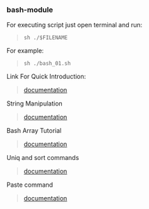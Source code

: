 ### bash-module

For executing script just open terminal and run:
> `sh ./$FILENAME`

For example:
> `sh ./bash_01.sh`

Link For Quick Introduction:
> [documentation](http://www.panix.com/~elflord/unix/bash-tute.html)

String Manipulation
> [documentation](http://tldp.org/LDP/abs/html/string-manipulation.html)

Bash Array Tutorial
> [documentation](https://www.thegeekstuff.com/2010/06/bash-array-tutorial/)

Uniq and sort commands
> [documentation](https://www.linode.com/docs/tools-reference/tools/manipulate-lists-with-sort-and-uniq/)

Paste command
> [documentation](http://www.theunixschool.com/2012/07/10-examples-of-paste-command-usage-in.html)